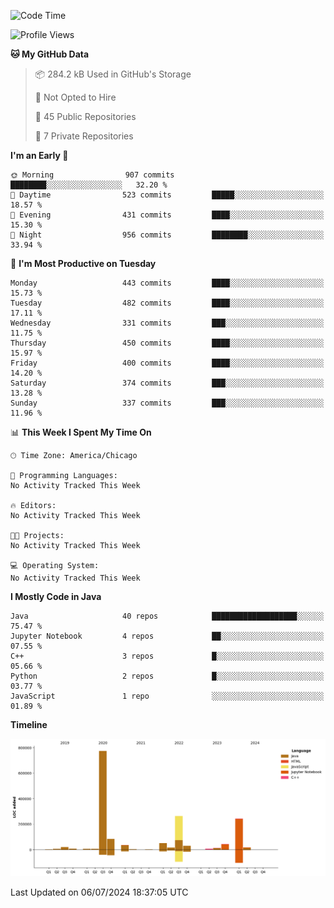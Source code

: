 <!--START_SECTION:waka-->
![Code Time](http://img.shields.io/badge/Code%20Time-470%20hrs%2052%20mins-blue)

![Profile Views](http://img.shields.io/badge/Profile%20Views-0-blue)

**🐱 My GitHub Data** 

> 📦 284.2 kB Used in GitHub's Storage 
 > 
> 🚫 Not Opted to Hire
 > 
> 📜 45 Public Repositories 
 > 
> 🔑 7 Private Repositories 
 > 
**I'm an Early 🐤** 

```text
🌞 Morning                907 commits         ████████░░░░░░░░░░░░░░░░░   32.20 % 
🌆 Daytime                523 commits         █████░░░░░░░░░░░░░░░░░░░░   18.57 % 
🌃 Evening                431 commits         ████░░░░░░░░░░░░░░░░░░░░░   15.30 % 
🌙 Night                  956 commits         ████████░░░░░░░░░░░░░░░░░   33.94 % 
```
📅 **I'm Most Productive on Tuesday** 

```text
Monday                   443 commits         ████░░░░░░░░░░░░░░░░░░░░░   15.73 % 
Tuesday                  482 commits         ████░░░░░░░░░░░░░░░░░░░░░   17.11 % 
Wednesday                331 commits         ███░░░░░░░░░░░░░░░░░░░░░░   11.75 % 
Thursday                 450 commits         ████░░░░░░░░░░░░░░░░░░░░░   15.97 % 
Friday                   400 commits         ████░░░░░░░░░░░░░░░░░░░░░   14.20 % 
Saturday                 374 commits         ███░░░░░░░░░░░░░░░░░░░░░░   13.28 % 
Sunday                   337 commits         ███░░░░░░░░░░░░░░░░░░░░░░   11.96 % 
```


📊 **This Week I Spent My Time On** 

```text
🕑︎ Time Zone: America/Chicago

💬 Programming Languages: 
No Activity Tracked This Week

🔥 Editors: 
No Activity Tracked This Week

🐱‍💻 Projects: 
No Activity Tracked This Week

💻 Operating System: 
No Activity Tracked This Week
```

**I Mostly Code in Java** 

```text
Java                     40 repos            ███████████████████░░░░░░   75.47 % 
Jupyter Notebook         4 repos             ██░░░░░░░░░░░░░░░░░░░░░░░   07.55 % 
C++                      3 repos             █░░░░░░░░░░░░░░░░░░░░░░░░   05.66 % 
Python                   2 repos             █░░░░░░░░░░░░░░░░░░░░░░░░   03.77 % 
JavaScript               1 repo              ░░░░░░░░░░░░░░░░░░░░░░░░░   01.89 % 
```



**Timeline**

![Lines of Code chart](https://raw.githubusercontent.com/phanijsp/phanijsp/main/assets/bar_graph.png)


 Last Updated on 06/07/2024 18:37:05 UTC
<!--END_SECTION:waka-->
